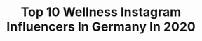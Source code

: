 ---
title: Top 10 Wellness Instagram Influencers In Germany In 2020
description: >-
  Find top wellness Instagram influencers in Germany in 2020. Most popular hashtags: #happyeaster #nature #wellness #froheostern.
platform: Instagram
profiles:
  - username: "anna_sieanna"
    fullname: >-
      Anna | fitness & fashion
    location: "Germany"
    followers: 3733
    engagement: 2177
    commentsToLikes: 0.078397
    id: ck8tb6sy3uj0g0j787piwh8bl
    verified: false
    hashtags: "#sportklamotten, #strongissexy, #girlpower, #fitnessgirl"
  - username: "honey_fit_l"
    fullname: >-
      honey_fit
    location: "Germany"
    followers: 25809
    engagement: 424
    commentsToLikes: 0.007439
    id: ck5zo7p0bpy3n0i14m2h6d9za
    verified: false
    hashtags: "#workout, #morning, #gymgirls, #nature"
  - username: "steko_s"
    fullname: >-
      Boxen | Kickboxen | Thaiboxen
    location: "Germany"
    followers: 34268
    engagement: 175
    commentsToLikes: 0.034870
    id: ck0tz9yg1pokl0i19vcpn9oby
    verified: true
    hashtags: "#kids, #powerlifting, #sebastianpreuss, #stekosgirl"
  - username: "karateandi183"
    fullname: >-
      
    location: "Germany"
    followers: 65792
    engagement: 681
    commentsToLikes: 0.016245
    id: ck5hqr7d6tkwp0i119q6363m0
    verified: true
    hashtags: "#erstmaldiebasicsmachen"
  - username: "kaylagordine"
    fullname: >-
      Kayla Atkins-Gordine
    location: "Germany"
    followers: 14988
    engagement: 492
    commentsToLikes: 0.019739
    id: ck6txjgfsy68f0j71bzi4d7fa
    verified: false
    hashtags: "#hallelujah, #wewillrememberthem, #dynamic, #flow"
  - username: "sonnenalp_annamaria_faessler"
    fullname: >-
      Sonnenalp_Anna-Maria-Faessler
    location: "Germany"
    followers: 2570
    engagement: 963
    commentsToLikes: 0.062366
    id: ck55mxgfn518f0i11qjj2jk2n
    verified: false
    hashtags: "#ordertime, #happy, #urlaub, #fashionable"
  - username: "_sicht_weise"
    fullname: >-
      Kathrin | 📍Augsburg
    location: "Germany"
    followers: 11183
    engagement: 1374
    commentsToLikes: 0.085945
    id: ck0tvvcizcy860i193wvocbnr
    verified: false
    hashtags: "#easter, #tapering, #happyplace, #weightloss"
  - username: "schlueter__"
    fullname: >-
      Schlüter
    location: "Germany"
    followers: 11368
    engagement: 2382
    commentsToLikes: 0.271999
    id: ck0tza5aspphc0i19gzn6742a
    verified: false
    hashtags: "#krohn, #bleibenzuhause, #hafen, #yachthafen"
  - username: "mrs.juulia"
    fullname: >-
      BEAUTY I LIFESTYLE I INSPO
    location: "Germany"
    followers: 42918
    engagement: 605
    commentsToLikes: 0.069278
    id: ck0u0q7a2uk920i192hd6x938
    verified: false
    hashtags: "#skincareproduct, #fieldofflowers, #bohovibes, #lockenohnehitze"
  - username: "m.ii.c.h.e.ll.e"
    fullname: >-
      𝑀𝒾𝒸𝒽𝑒𝓁𝓁𝑒
    location: "Germany"
    followers: 38822
    engagement: 601
    commentsToLikes: 0.096060
    id: ckaoy0sdcfl390i787lf9rxp6
    verified: false
    hashtags: "#froheostern, #diva, #beauty, #ipad"
---